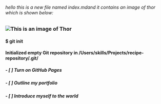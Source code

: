 ###### hello this is a new file named index.mdand it contains an image of thor which is shown below:
### ![This is an image of Thor](https://w7.pngwing.com/pngs/76/365/png-transparent-thor-thor-jane-foster-marvel-cinematic-universe-thor-avengers-fictional-character-film-thumbnail.png)
#### $ git init
#### Initialized empty Git repository in /Users/skills/Projects/recipe-repository/.git/
##### - [ ] Turn on GitHub Pages
##### - [ ] Outline my portfolio
##### - [ ] Introduce myself to the world
